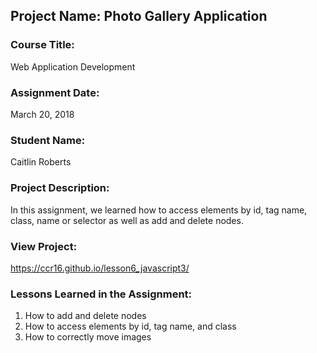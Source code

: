 ## Project Name:  Photo Gallery Application

### Course Title:
Web Application Development

### Assignment Date:  
March 20, 2018

### Student Name:  
Caitlin Roberts 

### Project Description:
In this assignment, we learned how to access elements by id, tag name, class, name or selector as well as add and delete nodes. 

### View Project:
https://ccr16.github.io/lesson6_javascript3/

### Lessons Learned in the Assignment:
1. How to add and delete nodes
2. How to access elements by id, tag name, and class
3. How to correctly move images
